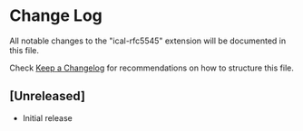 # Change Log

All notable changes to the "ical-rfc5545" extension will be documented in this file.

Check [Keep a Changelog](http://keepachangelog.com/) for recommendations on how to structure this file.

## [Unreleased]

- Initial release